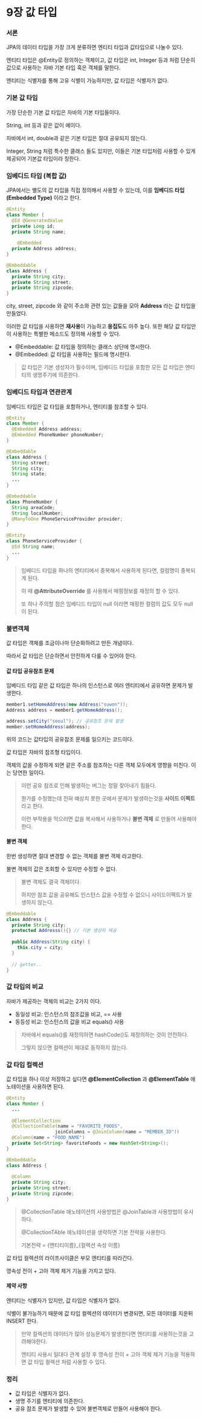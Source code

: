 # 9장 값 타입



### 서론



JPA의 데이터 타입을 가장 크게 분류하면 엔티티 타입과 값타입으로 나눌수 있다.

엔티티 타입은 @Entity로 정의하는 객체이고, 값 타입은 int, Integer 등과 처럼 단순히 값으로 사용하는 자바 기본 타입 혹은 객체를 말한다.

엔티티는 식별자를 통해 고유 식별이 가능하지만, 값 타입은 식별자가 없다.





### 기본 값 타입



가장 단순한 기본 값 타입은 자바의 기본 타입들이다.

String, int 등과 같은 값이 예이다.

자바에서 int, double과 같은 기본 타입은 절대 공유되지 않는다.

Integer, String 처럼 특수한 클래스 들도 있지만, 이들은 기본 타입처럼 사용할 수 있게 제공되어 기본값 타입이라 칭한다.





### 임베디드 타입 (복합 값)



JPA에서는 별도의 값 타입을 직접 정의해서 사용할 수 있는데, 이를 **임베디드 타입 (Embedded Type)** 이라고 한다.



````java
@Entity
class Member {
  @Id @GeneratedValue
  private Long id;
  private String name;
  
	@Embedded
  private Address address;
}

@Embeddable
class Address {
  private String city;
  private String street;
  private String zipcode;
}
````



city, street, zipcode 와 같이 주소와 관련 있는 값들을 모아 **Address** 라는 값 타입을 만들었다.

이러한 값 타입을 사용하면 **재사용**이 가능하고 **응집도**도 아주 높다. 또한 해당 값 타입만이 사용하는 특별한 메소드도 정의해 사용할 수 있다.



- @Embeddable: 값 타입을 정의하는 클래스 상단에 명시한다.
- @Embedded: 값 타입을 사용하는 필드에 명시한다.



> 값 타입은 기본 생성자가 필수이며, 임베디드 타입을 포함한 모든 값 타입은 엔티티의 생명주기에 의존한다.





### 임베디드 타입과 연관관계



임베디드 타입은 값 타입을 포함하거나, 엔티티를 참조할 수 있다.



````java
@Entity
class Member {
  @Embedded Address address;
  @Embedded PhoneNumber phoneNumber;
}

@Embeddable
class Address {
  String street;
  String city;
  String state;
  ...
}

@Embeddable
class PhoneNumber {
  String areaCode;
  String localNumber;
  @ManyToOne PhoneServiceProvider provider;
}

@Entity
class PhoneServiceProvider {
  @Id String name;
  ...
}
````



> 임베디드 타입을 하나의 엔티티에서 중복해서 사용하게 된다면, 컬럼명이 중복되게 된다.
>
> 이 때 **@AttributeOverride** 를 사용해서 매핑정보를 재정의 할 수 있다.
>
> 또 하나 주의할 점은 임베디드 타입이 null 이라면 매핑한 컬럼의 값도 모두 null이 된다.





### 불변객체



값 타입은 객체를 조금이나마 단순화하려고 만든 개념이다.

따라서 값 타입은 단순하면서 안전하게 다룰 수 있어야 한다.



#### 값 타입 공유참조 문제



임베디드 타입 같은 값 타입은 하나의 인스턴스로 여러 엔티티에서 공유하면 문제가 발생한다.



````java
member1.setHomeAddress(new Address("suwon"));
Address address = member1.getHomeAddress();

address.setCity("seoul"); // 공유참조 문제 발생
member.setHomeAddress(address);
````



위의 코드는 값타입의 공유참조 문제를 일으키는 코드이다.

값 타입은 자바의 참조형 타입이다.

객체의 값을 수정하게 되면 같은 주소를 참조하는 다른 객체 모두에게 영향을 미친다. 이는 당연한 일이다.



> 이런 공유 참조로 인해 발생하는 버그는 정말 찾아내기 힘들다.
>
> 뭔가를 수정했는데 전혀 예상치 못한 곳에서 문제가 발생하는것을 **사이드 이펙트**라고 한다.
>
> 이런 부작용을 막으러면 값을 복사해서 사용하거나 **불변 객체** 로 만들어 사용해야 한다.



#### 불변 객체



한번 생성하면 절대 변경할 수 없는 객체를 불변 객체 라고한다.

불변 객체의 값은 조회할 수 있지만 수정할 수 없다.



> 불변 객체도 결국 객체이다.
>
> 하지만 참조 값을 공유해도 인스턴스 값을 수정할 수 없으니 사이드이펙트가 발생하지 않는다.



````java
@Embeddable
class Address {
  private String city;
  protected Addresss(){} // 기본 생성자 제공
  
  public Address(String city) {
    this.city = city;
  }
  
  // getter..
}
````





### 값 타입의 비교



자바가 제공하는 객체의 비교는 2가지 이다.

- 동일성 비교: 인스턴스의 참조값을 비교, == 사용
- 동등성 비교: 인스턴스의 값을 비교 equals() 사용



> 자바에서 equals()를 재정의하면 hashCode()도 재정의하는 것이 안전하다.
>
> 그렇지 않으면 컬렉션이 제대로 동작하지 않는다.





### 값 타입 컬렉션



값 타입을 하나 이상 저장하고 싶다면 **@ElementCollection** 과 **@ElementTable** 애노테이션을 사용하면 된다.



````java
@Entity
class Member {
  ...
    
  @ElementCollection
  @CollectionTable(name = "FAVORITE_FOODS",
                  joinColumns = @JoinColumn(name = "MEMBER_ID"))
  @Column(name = "FOOD_NAME")
  private Set<String> favoriteFoods = new HashSet<String>();  
}

@Embeddable
class Address {
  
  @Column
  private String city;
  private String street;
  private String zipcode;
}
````



> @CollectionTable 애노테이션의 사용방법은 @JoinTable과 사용방법이 유사하다.
>
> @CollectionTAble 애노테이션을 생략하면 기본 전략을 사용한다.
>
> 기본전략 = {엔티티이름}_{컬렉션 속성 이름}



값 타입 컬렉션의 라이프사이클은 부모 엔티티를 따라간다.

영속성 전이 + 고아 객체 제거 기능을 가지고 있다.



#### 제약 사항



엔티티는 식별자가 있지만, 값 타입은 식별자가 없다.

식별이 불가능하기 때문에 값 타입 컬렉션의 데이터가 변경되면, 모든 데이터를 지운뒤 INSERT 한다.



> 만약 컬렉션의 데이터가 많아 성능문제가 발생한다면 엔티티를 사용하는것을 고려해야한다.
>
> 엔티티 사용시 일대다 관계 설정 후 영속성 전이 + 고아 객체 제거 기능을 적용하면 값 타입 컬렉션 처럼 사용할 수 있다.





### 정리



- 값 타입은 식별자가 없다.
- 생명 주기를 엔티티에 의존한다.
- 공유 참조 문제가 발생할 수 있어 불변객체로 만들어 사용해야 한다.
